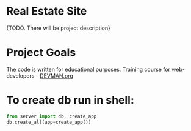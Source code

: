 # Real Estate Site

{TODO. There will be project description}

# Project Goals

The code is written for educational purposes. Training course for web-developers - [DEVMAN.org](https://devman.org)

# To create db run in shell:
```python
from server import db, create_app
db.create_all(app=create_app())
```
